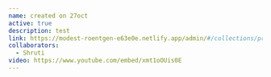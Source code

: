 ```yaml
---
name: created on 27oct
active: true
description: test
link: https://modest-roentgen-e63e0e.netlify.app/admin/#/collections/projects
collaborators:
  - Shruti
video: https://www.youtube.com/embed/xmt1oOUis0E
---
```

